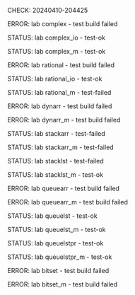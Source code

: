 CHECK: 20240410-204425
ERROR: lab complex - test build failed
STATUS: lab complex_io - test-ok
STATUS: lab complex_m - test-ok
ERROR: lab rational - test build failed
STATUS: lab rational_io - test-ok
STATUS: lab rational_m - test-failed
ERROR: lab dynarr - test build failed
ERROR: lab dynarr_m - test build failed
STATUS: lab stackarr - test-failed
STATUS: lab stackarr_m - test-failed
STATUS: lab stacklst - test-failed
STATUS: lab stacklst_m - test-ok
ERROR: lab queuearr - test build failed
ERROR: lab queuearr_m - test build failed
STATUS: lab queuelst - test-ok
STATUS: lab queuelst_m - test-ok
STATUS: lab queuelstpr - test-ok
STATUS: lab queuelstpr_m - test-ok
ERROR: lab bitset - test build failed
ERROR: lab bitset_m - test build failed
